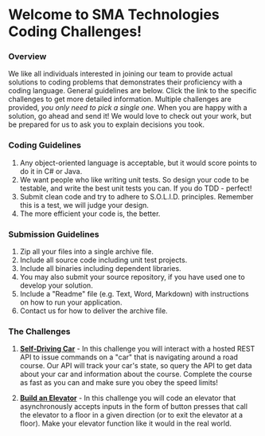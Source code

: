 # Welcome to SMA Technologies Coding Challenges!

### Overview
We like all individuals interested in joining our team to provide actual solutions to coding problems that demonstrates their proficiency with a coding language.  General guidelines are below. Click the link to the specific challenges to get more detailed information.  Multiple challenges are provided, *you only need to pick a single one*.    When you are happy with a solution, go ahead and send it!  We would love to check out your work, but be prepared for us to ask you to explain decisions you took.

### Coding Guidelines

 1. Any object-oriented language is acceptable, but it would score points to do it in C# or Java.
 2. We want people who like writing unit tests.  So design your code to be testable, and write the best unit tests you can.  If you do TDD - perfect!
 3. Submit clean code and try to adhere to S.O.L.I.D. principles. Remember this is a test, we will judge your design.
 4. The more efficient your code is, the better.

### Submission Guidelines

 1. Zip all your files into a single archive file.
 2. Include all source code including unit test projects.
 3. Include all binaries including dependent libraries.
 4. You may also submit your source repository, if you have used one to develop your solution.
 5. Include a "Readme" file (e.g. Text, Word, Markdown) with instructions on how to run your application.
 6. Contact us for how to deliver the archive file.

### The Challenges

1. **[Self-Driving Car](self-driving-car)** - In this challenge you will interact with a hosted REST API to issue commands on a "car" that is navigating around a road course.  Our API will track your car's state, so query the API to get data about your car  and information about the course.  Complete the course as fast as you can and make sure you obey the speed limits!

2. **[Build an Elevator](elevator)** - In this challenge you will code an elevator that asynchronously accepts inputs in the form of button presses that call the elevator to a floor in a given direction (or to exit the elevator at a floor).  Make your elevator function like it would in the real world.